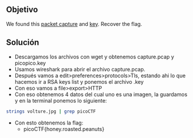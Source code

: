 ## Objetivo
We found this [packet capture](https://jupiter.challenges.picoctf.org/static/fbf98e695555a2a48fe42c9a245de376/capture.pcap) and [key](https://jupiter.challenges.picoctf.org/static/fbf98e695555a2a48fe42c9a245de376/picopico.key). Recover the flag.
## Solución
-  Descargamos los archivos con wget y obtenemos capture.pcap y picopico.key
- Usamos wireshark para abrir el archivo capture.pcap.
- Después vamos a edit>preferences>protocols>Tls, estando ahi lo que hacemos ir a RSA keys list y ponemos el archivo .key
- Con eso vamos a file>export>HTTP
- Con eso obtenemos 4 datos del cual uno es una imagen, la guardamos y en la terminal ponemos lo siguiente:
```bash
strings volture.jpg | grep picoCTF
```
- Con esto obtenemos la flag:
	- picoCTF{honey.roasted.peanuts}
